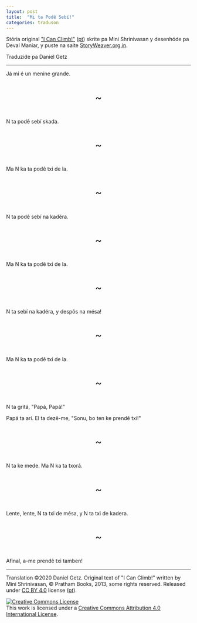 ```yaml
---
layout: post
title:  "Mi ta Podê Sebí!"
categories: traduson
---
```


Stória original ["I Can Climb!"](https://storyweaver.org.in/stories/822-i-can-climb)
([pt](https://storyweaver.org.in/stories/20394-eu-consigo-subir))
skrite pa Mini Shrinivasan y desenhóde pa Deval Maniar, y puste na saite [StoryWeaver.org.in](https://storyweaver.org.in/).

Traduzide pa Daniel Getz

<style>
  .pagesep {
    text-align: center;
    font-size: 200%;
    padding: 5%;
  }
</style>

---

Já mi é un menine grande.

<div class="pagesep">~</div>

N ta podê sebí skada.

<div class="pagesep">~</div>

Ma N ka ta podê txi de la.

<div class="pagesep">~</div>

N ta podê sebí na kadéra.

<div class="pagesep">~</div>

Ma N ka ta podê txi de la.

<div class="pagesep">~</div>

N ta sebí na kadéra, y despôs na mésa!

<div class="pagesep">~</div>

Ma N ka ta podê txi de la.

<div class="pagesep">~</div>

N ta gritá, "Papá, Papá!"

Papá ta arí. El ta dezê-me, "Sonu, bo ten ke prendê txi!"

<div class="pagesep">~</div>

N ta ke mede. Ma N ka ta txorá.

<div class="pagesep">~</div>

Lente, lente, N ta txi de mésa, y N ta txi de kadera.

<div class="pagesep">~</div>

Afinal, a-me prendê txi tamben!

---

Translation ©2020 Daniel Getz. Original text of "I Can Climb!" written by Mini Shrinivasan, © Pratham Books, 2013, some rights reserved. Released under [CC BY 4.0](https://creativecommons.org/licenses/by/4.0/) license ([pt](https://creativecommons.org/licenses/by/4.0/deed.pt)).

<a rel="license" href="http://creativecommons.org/licenses/by/4.0/"><img alt="Creative Commons License" style="border-width:0" src="https://i.creativecommons.org/l/by/4.0/88x31.png" /></a><br />This work is licensed under a <a rel="license" href="http://creativecommons.org/licenses/by/4.0/">Creative Commons Attribution 4.0 International License</a>.
